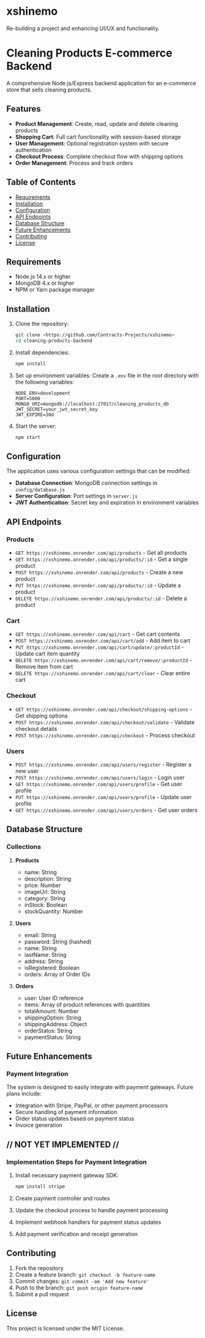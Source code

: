 # xshinemo
Re-building a project and enhancing UI/UX and functionality.

# Cleaning Products E-commerce Backend

A comprehensive Node.js/Express backend application for an e-commerce store that sells cleaning products.

## Features

- **Product Management**: Create, read, update and delete cleaning products
- **Shopping Cart**: Full cart functionality with session-based storage
- **User Management**: Optional registration system with secure authentication
- **Checkout Process**: Complete checkout flow with shipping options
- **Order Management**: Process and track orders

## Table of Contents

- [Requirements](#requirements)
- [Installation](#installation)
- [Configuration](#configuration)
- [API Endpoints](#api-endpoints)
- [Database Structure](#database-structure)
- [Future Enhancements](#future-enhancements)
- [Contributing](#contributing)
- [License](#license)

## Requirements

- Node.js 14.x or higher
- MongoDB 4.x or higher
- NPM or Yarn package manager

## Installation

1. Clone the repository:
   ```bash
   git clone <https://github.com/Contracts-Projects/xshinemo>
   cd cleaning-products-backend
   ```

2. Install dependencies:
   ```bash
   npm install
   ```

3. Set up environment variables:
   Create a `.env` file in the root directory with the following variables:
   ```
   NODE_ENV=development
   PORT=5000
   MONGO_URI=mongodb://localhost:27017/cleaning_products_db
   JWT_SECRET=your_jwt_secret_key
   JWT_EXPIRE=30d
   ```

4. Start the server:
   ```bash
   npm start
   ```

## Configuration

The application uses various configuration settings that can be modified:

- **Database Connection**: MongoDB connection settings in `config/database.js`
- **Server Configuration**: Port settings in `server.js`
- **JWT Authentication**: Secret key and expiration in environment variables

## API Endpoints

### Products

- `GET https://xshinemo.onrender.com/api/products` - Get all products
- `GET https://xshinemo.onrender.com/api/products/:id` - Get a single product
- `POST https://xshinemo.onrender.com/api/products` - Create a new product
- `PUT https://xshinemo.onrender.com/api/products/:id` - Update a product
- `DELETE https://xshinemo.onrender.com/api/products/:id` - Delete a product

### Cart

- `GET https://xshinemo.onrender.com/api/cart` - Get cart contents
- `POST https://xshinemo.onrender.com/api/cart/add` - Add item to cart
- `PUT https://xshinemo.onrender.com/api/cart/update/:productId` - Update cart item quantity
- `DELETE https://xshinemo.onrender.com/api/cart/remove/:productId` - Remove item from cart
- `DELETE https://xshinemo.onrender.com/api/cart/clear` - Clear entire cart

### Checkout

- `GET https://xshinemo.onrender.com/api/checkout/shipping-options` - Get shipping options
- `POST https://xshinemo.onrender.com/api/checkout/validate` - Validate checkout details
- `POST https://xshinemo.onrender.com/api/checkout` - Process checkout

### Users

- `POST https://xshinemo.onrender.com/api/users/register` - Register a new user
- `POST https://xshinemo.onrender.com/api/users/login` - Login user
- `GET https://xshinemo.onrender.com/api/users/profile` - Get user profile
- `PUT https://xshinemo.onrender.com/api/users/profile` - Update user profile
- `GET https://xshinemo.onrender.com/api/users/orders` - Get user orders

## Database Structure

### Collections

1. **Products**
   - name: String
   - description: String
   - price: Number
   - imageUrl: String
   - category: String
   - inStock: Boolean
   - stockQuantity: Number

2. **Users**
   - email: String
   - password: String (hashed)
   - name: String
   - lastName: String
   - address: String
   - isRegistered: Boolean
   - orders: Array of Order IDs

3. **Orders**
   - user: User ID reference
   - items: Array of product references with quantities
   - totalAmount: Number
   - shippingOption: String
   - shippingAddress: Object
   - orderStatus: String
   - paymentStatus: String

## Future Enhancements

### Payment Integration

The system is designed to easily integrate with payment gateways. Future plans include:

- Integration with Stripe, PayPal, or other payment processors
- Secure handling of payment information
- Order status updates based on payment status
- Invoice generation


## //   NOT YET IMPLEMENTED   //
### Implementation Steps for Payment Integration

1. Install necessary payment gateway SDK:
   ```bash
   npm install stripe
   ```

2. Create payment controller and routes
3. Update the checkout process to handle payment processing
4. Implement webhook handlers for payment status updates
5. Add payment verification and receipt generation

## Contributing

1. Fork the repository
2. Create a feature branch: `git checkout -b feature-name`
3. Commit changes: `git commit -am 'Add new feature'`
4. Push to the branch: `git push origin feature-name`
5. Submit a pull request

## License

This project is licensed under the MIT License.

